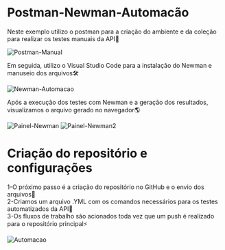 # Postman-Newman-Automacão

Neste exemplo utilizo o postman para a criação do ambiente e da coleção para realizar os testes manuais da API🐞<br>

![Postman-Manual](https://user-images.githubusercontent.com/28484134/204791788-b7e41924-0779-4c9f-8167-3b0dda7a2634.jpg)

Em seguida, utilizo o Visual Studio Code para a instalação do Newman e manuseio dos arquivos🛠<br>

![Newman-Automacao](https://user-images.githubusercontent.com/28484134/204792706-c3e4b425-ee50-4663-ac1c-d35a7791a78b.jpg)

Após a execução dos testes com Newman e a geração dos resultados, visualizamos o arquivo gerado no navegador🌎<br>

![Painel-Newman](https://user-images.githubusercontent.com/28484134/204793070-c018a03c-0b77-42de-a16e-53f6da5dd1c4.jpg)
![Painel-Newman2](https://user-images.githubusercontent.com/28484134/204793091-978beade-5e9c-4254-9222-58338edfa472.jpg)

# Criação do repositório e configurações

1-O próximo passo é a criação do repositório no GitHub e o envio dos arquivos🚀<br>
2-Criamos um arquivo .YML com os comandos necessários para os testes automatizados da API📝<br>
3-Os fluxos de trabalho são acionados toda vez que um push é realizado para o repositório principal⚡<br>

![Automacao](https://user-images.githubusercontent.com/28484134/204819107-e644cdf4-79f3-4cdf-a8b4-0e3433362e5b.jpg)<br>
